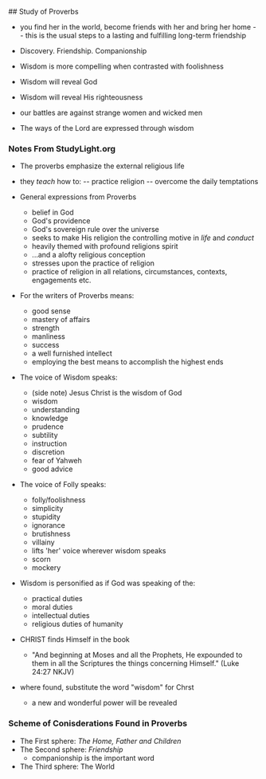 ## Study of Proverbs

+ you find her in the world, become friends with her and bring her home
  -- this is the usual steps to a lasting and fulfilling long-term friendship

+ Discovery. Friendship. Companionship

+ Wisdom is more compelling when contrasted with foolishness
+ Wisdom will reveal God
+ Wisdom will reveal His righteousness

+ our battles are against strange women and wicked men
+ The ways of the Lord are expressed through wisdom

### Notes From StudyLight.org
+ The proverbs emphasize the external religious life
+ they *teach* how to:
  -- practice religion
  -- overcome the daily temptations

+ General expressions from Proverbs
  - belief in God
  - God's providence
  - God's sovereign rule over the universe
  - seeks to make His religion the controlling motive in *life* and *conduct*
  - heavily themed with profound religions spirit
  - ...and a alofty religious conception
  - stresses upon the practice of religion
  - practice of religion in all relations, circumstances, contexts, engagements
      etc.

+ For the writers of Proverbs means:
  - good sense
  - mastery of affairs
  - strength
  - manliness
  - success
  - a well furnished intellect
  - employing the best means to accomplish the highest ends

+ The voice of Wisdom speaks:
  - (side note) Jesus Christ is the wisdom of God
  - wisdom
  - understanding
  - knowledge
  - prudence
  - subtility
  - instruction
  - discretion
  - fear of Yahweh
  - good advice

+ The voice of Folly speaks:
  - folly/foolishness
  - simplicity
  - stupidity
  - ignorance
  - brutishness
  - villainy
  - lifts 'her' voice wherever wisdom speaks
  - scorn
  - mockery

+ Wisdom is personified as if God was speaking of the:
  - practical duties
  - moral duties
  - intellectual duties
  - religious duties
of humanity

+ CHRIST finds Himself in the book
  - "And beginning at Moses and all the Prophets, He
      expounded to them in all the Scriptures the things concerning Himself."
      (Luke 24:27 NKJV)
+ where found, substitute the word "wisdom" for Chrst
  - a new and wonderful power will be revealed

### Scheme of Conisderations Found in Proverbs
+ The First sphere: *The Home, Father and Children*
+ The Second sphere: *Friendship*
  - companionship is the important word
+ The Third sphere: The World
